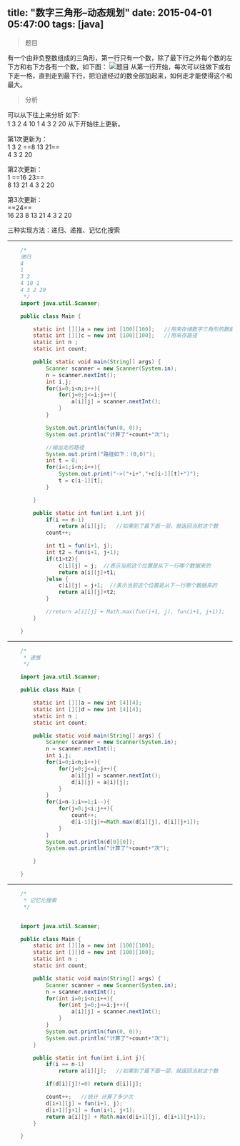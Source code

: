 title: "数字三角形–动态规划"
date: 2015-04-01 05:47:00
tags: [java]
---
>题目

有一个由非负整数组成的三角形，第一行只有一个数，除了最下行之外每个数的左下方和右下方各有一个数，如下图：
![题目](/upload/image/2015/04/数字三角形.jpg)
从第一行开始，每次可以往做下或右下走一格，直到走到最下行，把沿途经过的数全部加起来，如何走才能使得这个和最大。
>分析

可以从下往上来分析
如下:<br />
1
3 2
4 10 1
4 3 2 20
从下开始往上更新。

第1次更新为：<br />
1
3 2
==8 13 21==<br />
4 3 2 20

第2次更新：<br />
1
==16 23==<br />
8 13 21
4 3 2 20

第3次更新：<br />
==24==<br />
16 23
8 13 21
4 3 2 20


三种实现方法：递归、递推、记忆化搜索

---
``` java
	/*
	递归
	4
	1
	3 2
	4 10 1
	4 3 2 20
	 */
	import java.util.Scanner;

	public class Main {

		static int [][]a = new int [100][100];   //用来存储数字三角形的数据
		static int [][]c = new int [100][100];   //用来存路径
		static int n ;
		static int count;

		public static void main(String[] args) {
			Scanner scanner = new Scanner(System.in);
			n = scanner.nextInt();
			int i,j;
			for(i=0;i<n;i++){
				for(j=0;j<=i;j++){
					a[i][j] = scanner.nextInt();
				}
			}

			System.out.println(fun(0, 0));
			System.out.println("计算了"+count+"次");

			//输出走的路径
			System.out.print("路径如下：(0,0)");
			int t = 0;
			for(i=1;i<n;i++){
				System.out.print("->("+i+","+c[i-1][t]+")");
				t = c[i-1][t];
			}

		}

		public static int fun(int i,int j){
			if(i == n-1)
				return a[i][j];   //如果到了最下面一层，就返回当前这个数
			count++;

			int t1 = fun(i+1, j);
			int t2 = fun(i+1, j+1);
			if(t1>t2){
				c[i][j] = j;  //表示当前这个位置是从下一行哪个数据来的
				return a[i][j]+t1;
			}else {
				c[i][j] = j+1;  //表示当前这个位置是从下一行哪个数据来的
				return a[i][j]+t2;
			}

			//return a[i][j] + Math.max(fun(i+1, j), fun(i+1, j+1));
		}

	}
```
---
``` java
	/*
	 * 递推
	 */

	import java.util.Scanner;

	public class Main {

		static int [][]a = new int [4][4];
		static int [][]d = new int [4][4];
		static int n ;
		static int count;

		public static void main(String[] args) {
			Scanner scanner = new Scanner(System.in);
			n = scanner.nextInt();
			int i,j;
			for(i=0;i<n;i++){
				for(j=0;j<=i;j++){
					a[i][j] = scanner.nextInt();
					d[i][j] = a[i][j];
				}
			}
			for(i=n-1;i>=1;i--){
				for(j=0;j<i;j++){
					count++;
					d[i-1][j]+=Math.max(d[i][j], d[i][j+1]);
				}
			}
			System.out.println(d[0][0]);
			System.out.println("计算了"+count+"次");

		}

	}
```
---
``` java
	/*
	 * 记忆化搜索
	 */


	import java.util.Scanner;

	public class Main {
		static int [][]a = new int [100][100];
		static int [][]d = new int [100][100];
		static int n ;
		static int count;

		public static void main(String[] args) {
			Scanner scanner = new Scanner(System.in);
			n = scanner.nextInt();
			for(int i=0;i<n;i++){
				for(int j=0;j<=i;j++){
					a[i][j] = scanner.nextInt();
				}
			}
			System.out.println(fun(0, 0));
			System.out.println("计算了"+count+"次");
		}

		public static int fun(int i,int j){
			if(i == n-1)
				return a[i][j];   //如果到了最下面一层，就返回当前这个数

			if(d[i][j]!=0) return d[i][j];

			count++;   //统计 计算了多少次
			d[i+1][j] = fun(i+1, j);
			d[i+1][j+1] = fun(i+1, j+1);
			return a[i][j] + Math.max(d[i+1][j], d[i+1][j+1]);
		}

	}
``` 
